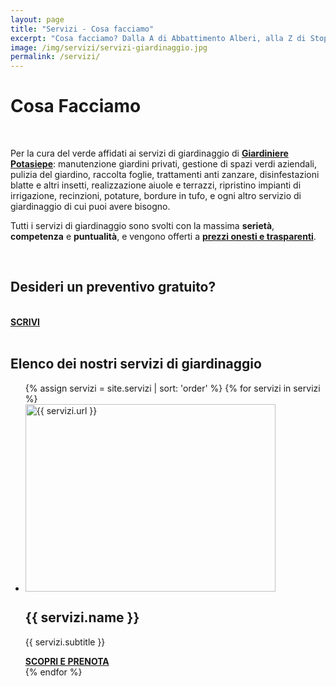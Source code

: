 ```yaml
---
layout: page
title: "Servizi - Cosa facciamo"
excerpt: "Cosa facciamo? Dalla A di Abbattimento Alberi, alla Z di Stop Zanzare, progettazione giardini e manutenzione del verde. Scopri i nostri servizi di giardinaggio."
image: /img/servizi/servizi-giardinaggio.jpg
permalink: /servizi/
---
```

# Cosa Facciamo

<br/>

<p>Per la cura del verde affidati ai servizi di giardinaggio di <a href="/chi-sono/" aria-label="Chi sono"><strong>Giardiniere Potasiepe</strong></a>: manutenzione giardini privati, gestione di spazi verdi aziendali, pulizia del giardino, raccolta foglie, trattamenti anti zanzare, disinfestazioni blatte e altri insetti, realizzazione aiuole e terrazzi, ripristino impianti di irrigazione, recinzioni, potature, bordure in tufo, e ogni altro servizio di giardinaggio di cui puoi avere bisogno.</p>

<p>Tutti i servizi di giardinaggio sono svolti con la massima <strong>serietà</strong>, <strong>competenza</strong> e <strong>puntualità</strong>, e vengono offerti a <strong><a href="/prezzi/" aria-label="Scopri i prezzi"> prezzi onesti e trasparenti</a></strong>.</p>

<br/>

<div class="text-center">
<h2>Desideri un preventivo gratuito?</h2>
<br/>
<a title="Richiedi un preventivo gratuito" href="/contatti/" class="button"><b>SCRIVI</b></a>
</div>

<br/>

## Elenco dei nostri servizi di giardinaggio

<div class="list-collection">
<ul>
  {% assign servizi = site.servizi | sort: 'order' %}
  {% for servizi in servizi %}
		<li>
      <img src="{% include relative-src.html src=servizi.image_path %}" width="400" height="300" alt="{{ servizi.url }}">
      <div>
      <h2 class="h3">{{ servizi.name }}</h2>
      <p>{{ servizi.subtitle }}</p>
			<a href="{{ site.baseurl }}{{ servizi.url }}" title="{{ servizi.url }}"><strong>SCOPRI E PRENOTA</strong></a>
      </div>
    </li>
	{% endfor %}
</ul>
</div>

<br/><br/>
